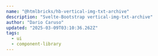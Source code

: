 ```yaml
---
name: "@htmlbricks/hb-vertical-img-txt-archive"
description: "Svelte-Bootstrap vertical-img-txt-archive"
author: "Dario Caruso"
updated: "2025-03-09T03:10:36.262Z"
tags: 
  - ui
  - component-library
---
```

